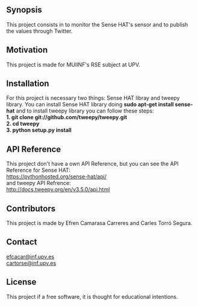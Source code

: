 ## Synopsis

This project consists in to monitor the Sense HAT's sensor and to publish the values through Twitter.

## Motivation

This project is made for MUIINF's RSE subject at UPV.

## Installation

For this project is necessary two things: Sense HAT libray and tweepy library. You can install Sense HAT library doing **sudo apt-get install sense-hat** and to install tweepy library you can follow these steps:    
**1. git clone git://github.com/tweepy/tweepy.git**  
**2. cd tweepy**  
**3. python setup.py install**  

## API Reference

This project don't have a own API Reference, but you can see the API Reference for Sense HAT:  
<https://pythonhosted.org/sense-hat/api/>  
and tweepy API Refrence:  
<http://docs.tweepy.org/en/v3.5.0/api.html>  

## Contributors

This project is made by Efren Camarasa Carreres and Carles Torró Segura.

## Contact

efcacar@inf.upv.es  
cartorse@inf.upv.es

## License

This project if a free software, it is thought for educational intentions.
